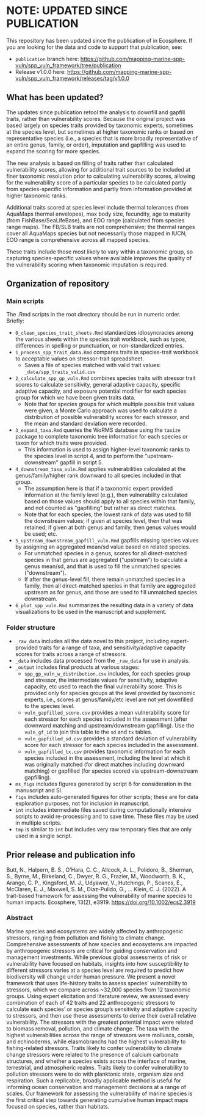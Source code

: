 # NOTE: UPDATED SINCE PUBLICATION

This repository has been updated since the publication of  in Ecosphere.  If you are looking for the data and code to support that publication, see:

* `publication` branch here: https://github.com/mapping-marine-spp-vuln/spp_vuln_framework/tree/publication
* Release v1.0.0 here: https://github.com/mapping-marine-spp-vuln/spp_vuln_framework/releases/tag/v1.0.0

## What has been updated?

The updates since publication retool the analysis to downfill and gapfill traits, rather than vulnerability scores.  Because the original project was based largely on species traits provided by taxonomic experts, sometimes at the species level, but sometimes at higher taxonomic ranks or based on representative species (i.e., a species that is more broadly representative of an entire genus, family, or order), imputation and gapfilling was used to expand the scoring for more species.

The new analysis is based on filling of traits rather than calculated vulnerability scores, allowing for additional trait sources to be included at finer taxonomic resolution prior to calculating vulnerability scores, allowing for the vulnerability score of a particular species to be calculated partly from species-specific information and partly from information provided at higher taxonomic ranks.  

Additional traits scored at species level include thermal tolerances (from AquaMaps thermal envelopes), max body size, fecundity, age to maturity (from FishBase/SeaLifeBase), and EOO range (calculated from species range maps).  The FB/SLB traits are not comprehensive; the thermal ranges cover all AquaMaps species but not necessarily those mapped in IUCN; EOO range is comprehensive across all mapped species.

These traits include those most likely to vary within a taxonomic group, so capturing species-specific values where available improves the quality of the vulnerability scoring when taxonomic imputation is required.

## Organization of repository

### Main scripts

The .Rmd scripts in the root directory should be run in numeric order.  Briefly:

* `0_clean_species_trait_sheets.Rmd` standardizes idiosyncracies among the various sheets within the species trait workbook, such as typos, differences in spelling or punctuation, or non-standardized entries.
* `1_process_spp_trait_data.Rmd` compares traits in species-trait workbook to acceptable values on stressor-trait spreadsheet. 
    * Saves a file of species matched with valid trait values: `_data/spp_traits_valid.csv`
* `2_calculate_spp_gp_vuln.Rmd` combines species traits with stressor trait scores to calculate sensitivity, general adaptive capacity, specific adaptive capacity, and exposure potential modifier for each species group for which we have been given traits data.  
    * Note that for species groups for which multiple possible trait values were given, a Monte Carlo approach was used to calculate a distribution of possible vulnerability scores for each stressor, and the mean and standard deviation were recorded.
* `3_expand_taxa.Rmd` queries the WoRMS database using the `taxize` package to complete taxonomic tree information for each species or taxon for which traits were provided.  
    * This information is used to assign higher-level taxonomic ranks to the species level in script 4, and to perform the "upstream-downstream" gapfill in script 5.
* `4_downstream_taxa_vuln.Rmd` applies vulnerabilities calculated at the genus/family/higher rank downward to all species included in that group.  
    * The assumption here is that if a taxonomic expert provided information at the family level (e.g.), then vulnerability calculated based on those values should apply to all species within that family, and not counted as "gapfilling" but rather as direct matches.  
    * Note that for each species, the lowest rank of data was used to fill the downstream values; if given at species level, then that was retained; if given at both genus and family, then genus values would be used; etc.
* `5_upstream_downstream_gapfill_vuln.Rmd` gapfills missing species values by assigning an aggregated mean/sd value based on related species.
    * For unmatched species in a genus, scores for all direct-matched species in that genus are aggregated ("upstream") to calculate a genus mean/sd, and that is used to fill the unmatched species ("downstream").
    * If after the genus-level fill, there remain unmatched species in a family, then all direct-matched species in that family are aggregated upstream as for genus, and those are used to fill unmatched species downstream.
* `6_plot_spp_vuln.Rmd` summarizes the resulting data in a variety of data visualizations to be used in the manuscript and supplement.

### Folder structure

* `_raw_data` includes all the data novel to this project, including expert-provided traits for a range of taxa, and sensitivity/adaptive capacity scores for traits across a range of stressors.
* `_data` includes data processed from the `_raw_data` for use in analysis.
* `_output` includes final products at various stages:
    * `spp_gp_vuln_w_distribution.csv` includes, for each species group and stressor, the intermediate values for sensitivity, adaptive capacity, etc used to reach the final vulnerability score.  This is provided only for species groups at the level provided by taxonomic experts, i.e., scores at genus/family/etc level are not yet downfilled to the species level.
    * `vuln_gapfilled_score.csv` provides a mean vulnerability score for each stressor for each species included in the assessment (after downward matching and upstream/downstream gapfilling).  Use the `vuln_gf_id` to join this table to the `sd` and `tx` tables.
    * `vuln_gapfilled_sd.csv` provides a standard deviation of vulnerability score for each stressor for each species included in the assessment.
    * `vuln_gapfilled_tx.csv` provides taxonomic information for each species included in the assessment, including the level at which it was originally matched (for direct matches including downward matching) or gapfilled (for species scored via upstream-downstream gapfilling).
* `ms_figs` includes figures generated by script 6 for consideration in the manuscript and SI.
* `figs` includes auto-generated figures for other scripts; these are for data exploration purposes, not for inclusion in manuscript.
* `int` includes intermediate files saved during computationally intensive scripts to avoid re-processing and to save time.  These files may be used in multiple scripts.
* `tmp` is similar to `int` but includes very raw temporary files that are only used in a single script.

## Prior release and publication info

Butt, N., Halpern, B. S., O’Hara, C. C., Allcock, A. L., Polidoro, B., Sherman, S., Byrne, M., Birkeland, C., Dwyer, R. G., Frazier, M., Woodworth, B. K., Arango, C. P., Kingsford, M. J., Udyawer, V., Hutchings, P., Scanes, E., McClaren, E. J., Maxwell, S. M., Diaz-Pulido, G., … Klein, C. J. (2022). A trait-based framework for assessing the vulnerability of marine species to human impacts. Ecosphere, 13(2), e3919. https://doi.org/10.1002/ecs2.3919

### Abstract

Marine species and ecosystems are widely affected by anthropogenic stressors, ranging from pollution and fishing to climate change. Comprehensive assessments of how species and ecosystems are impacted by anthropogenic stressors are critical for guiding conservation and management investments.
While previous global assessments of risk or vulnerability have focused on habitats, insights into how susceptibility to different stressors varies at a species level are required to predict how biodiversity will change under human pressure. We present a novel framework that uses life-history traits to assess species’ vulnerability to stressors, which we compare across ~32,000 species from 12 taxonomic groups.
Using expert elicitation and literature review, we assessed every combination of each of 42 traits and 22 anthropogenic stressors to calculate each species’ or species group’s sensitivity and adaptive capacity to stressors, and then use these assessments to derive their overall relative vulnerability.
The stressors with the greatest potential impact were related to biomass removal, pollution, and climate change. The taxa with the highest vulnerabilities across the range of stressors were molluscs, corals, and echinoderms, while elasmobranchs had the highest vulnerability to fishing-related stressors. Traits likely to confer vulnerability to climate change stressors were related to the presence of calcium carbonate structures, and whether a species exists across the interface of marine, terrestrial, and atmospheric realms. Traits likely to confer vulnerability to pollution stressors were to do with planktonic state, organism size and respiration. Such a replicable, broadly applicable method is useful for informing ocean conservation and management decisions at a range of scales. Our framework for assessing the vulnerability of marine species is the first critical step towards generating cumulative human impact maps focused on species, rather than habitats.

